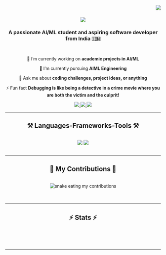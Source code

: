 <img align="right" src="https://visitor-badge.laobi.icu/badge?page_id=anusharao-7.anusharao" />

<h1 align="center">
    <img src="https://readme-typing-svg.herokuapp.com/?font=Righteous&size=35&center=true&vCenter=true&width=500&height=70&duration=4000&lines=Hi+There!+👋;+I'm+Anusha+Rao!;" />
</h1>

<h3 align="center">A passionate AI/ML student and aspiring software developer from India 🇮🇳</h3>

<br/>

<div align="center">
 
 🔭 I’m currently working on **academic projects in AI/ML**
 
 🌱 I’m currently pursuing **AIML Engineering**

💬 Ask me about **coding challenges, project ideas, or anything**

⚡ Fun fact **Debugging is like being a detective in a crime movie where you are both the victim and the culprit!**

 </div>
 
<div align="center"> 
  <a href="mailto:123anusharao@gmail.com">
    <img src="https://img.shields.io/badge/Gmail-333333?style=for-the-badge&logo=gmail&logoColor=red" />
  </a>
  <a href="www.linkedin.com/in/anusha-rao-683850254" target="_blank">
    <img src="https://img.shields.io/badge/LinkedIn-0077B5?style=for-the-badge&logo=linkedin&logoColor=white" target="_blank" />
  </a>
  <a href="https://github.com/anusharao-7" target="_blank">
     <img src="https://img.shields.io/badge/Portfolio-FF5722?style=for-the-badge&logo=todoist&logoColor=white" target="_blank" /> <!-- sqlite, safari, google-chrome are other good icon options -->
  </a>
</div>

 <hr/>
 
<h2 align="center">⚒️ Languages-Frameworks-Tools ⚒️</h2>
<br/>
<div align="center">
    <img src="https://skillicons.dev/icons?i=react,bootstrap,html,css,vscode,github,tailwind,git" />
    <img src="https://skillicons.dev/icons?i=nodejs,python,javascript,c,java,mysql" /><br>
</div>

<br/>
<hr/>

<div align="center">
  <h2>🐍 My Contributions 🐍</h2>
  <br>
  <img alt="snake eating my contributions" src="![snake gif](https://github.com/anusharao-7/anusharao-7/blob/output/ github-snake.svg)" />
  <br/><br/><br/>
</div>

<hr/>

<h2 align="center">⚡ Stats ⚡</h2>
<br>
<div align=center>
  <!--<img width=390 src="https://github-readme-streak-stats-anusharao=7.vercel.app/?user=anusharao-7&count_private=true&theme=react&border_radius=10" alt="streak stats"/>
  <img width=390 src="https://github-readme-stats-anusharao-7.vercel.app/api?username=anusharao-7&count_private=true&show_icons=true&theme=react&rank_icon=github&border_radius=10" alt="readme stats" />
  <br/>
  <img width=325 align="center" src="https://github-readme-stats-anusharao-7.vercel.app/api/top-langs/?username=anusharao-7&hide=HTML&langs_count=8&layout=compact&theme=react&border_radius=10&size_weight=0.5&count_weight=0.5&exclude_repo=github-readme-stats" alt="top langs" />
</div>
-->
<br/><br/>

<hr/>

<br/>


<br/>

